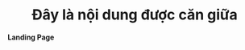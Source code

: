 <div align="center" style="font-size:40px, line-height:48px;font-weight:bold">
  <h1>
  <b>Đây là nội dung được căn giữa</b></h1>
</div>


  <b>Landing Page</b>

